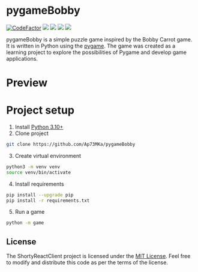 # pygameBobby

[![CodeFactor](https://www.codefactor.io/repository/github/ap73mka/pygamebobby/badge)](https://www.codefactor.io/repository/github/ap73mka/pygamebobby)
![](https://badgen.net/github/checks/ap73mka/pygameBobby)
![](https://badgen.net/github/release/ap73mka/pygameBobby)
![](https://badgen.net/badge/Licence/MIT/blue)
![](https://badgen.net/badge/Python/3.10/blue?icon=pypi)

pygameBobby is a simple puzzle game inspired by the Bobby Carrot
game. It is written in Python using the [pygame](https://github.com/pygame/pygame).
The game was created as a learning project to explore
the possibilities of Pygame and develop game applications.

# Preview

# Project setup

1. Install [Python 3.10+](https://www.python.org/downloads/)
2. Clone project
```bash
git clone https://github.com/Ap73MKa/pygameBobby
```
3. Create virtual environment
```bash
python3 -m venv venv
source venv/bin/activate
```
4. Install requirements
```bash
pip install --upgrade pip
pip install -r requirements.txt
```
5. Run a game
```bash
python -m game
```

## License

The ShortyReactClient project is licensed under the <ins>MIT License</ins>. Feel free to modify and distribute this code as per the terms of the license.